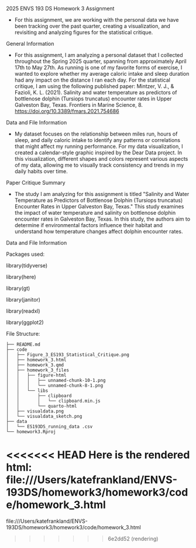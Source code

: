 2025 ENVS 193 DS Homework 3 Assignment 

- For this assignment, we are working with the personal data we have been tracking over the past quarter, creating a visualization, and revisiting and analyzing figures for the statistical critique.

General Information

- For this assignment, I am analyzing a personal dataset that I collected throughout the Spring 2025 quarter, spanning from approximately April 17th to May 27th. As running is one of my favorite forms of exercise, I wanted to explore whether my average caloric intake and sleep duration had any impact on the distance I ran each day. For the statistical critique, I am using the following published paper:
Mintzer, V. J., & Fazioli, K. L. (2021). Salinity and water temperature as predictors of bottlenose dolphin (Tursiops truncatus) encounter rates in Upper Galveston Bay, Texas. Frontiers in Marine Science, 8. https://doi.org/10.3389/fmars.2021.754686 


Data and File Information 

- My dataset focuses on the relationship between miles run, hours of sleep, and daily caloric intake to identify any patterns or correlations that might affect my running performance.
For my data visualization, I created a calendar-style graphic inspired by the Dear Data project. In this visualization, different shapes and colors represent various aspects of my data, allowing me to visually track consistency and trends in my daily habits over time.

Paper Critique Summary

- The study I am analyzing for this assignment is titled "Salinity and Water Temperature as Predictors of Bottlenose Dolphin (Tursiops truncatus) Encounter Rates in Upper Galveston Bay, Texas." This study examines the impact of water temperature and salinity on bottlenose dolphin encounter rates in Galveston Bay, Texas. In this study, the authors aim to determine if environmental factors influence their habitat and understand how temperature changes affect dolphin encounter rates.


Data and File Information

Packages used: 

library(tidyverse)

library(here)

library(gt)

library(janitor)

library(readxl)

library(ggplot2)


File Structure:

```
├── README.md
├── code
│   ├── Figure_3_ES193_Statistical_Critique.png
│   ├── homework_3.html
│   ├── homework_3.qmd
│   ├── homework_3_files
│   │   ├── figure-html
│   │   │   ├── unnamed-chunk-10-1.png
│   │   │   └── unnamed-chunk-8-1.png
│   │   └── libs
│   │       ├── clipboard
│   │       │   └── clipboard.min.js
│   │       └── quarto-html
│   ├── visualdata.png
│   └── visualdata_sketch.png
├── data
│   └── ES193DS_running_data .csv
└── homework3.Rproj
```

<<<<<<< HEAD
Here is the rendered html: file:///Users/katefrankland/ENVS-193DS/homework3/homework3/code/homework_3.html
=======
file:///Users/katefrankland/ENVS-193DS/homework3/homework3/code/homework_3.html


>>>>>>> 6e2dd52 (rendering)

